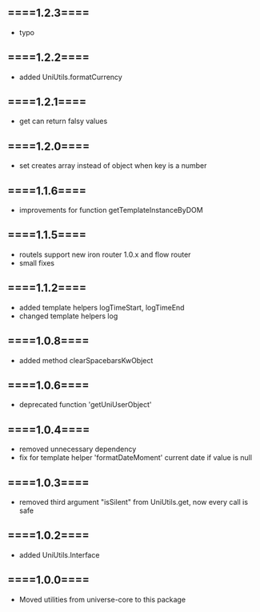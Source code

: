 
====1.2.3====
-------------
- typo

====1.2.2====
-------------
- added UniUtils.formatCurrency

====1.2.1====
-------------
- get can return falsy values

====1.2.0====
-------------
- set creates array instead of object when key is a number

====1.1.6====
-------------
- improvements for function getTemplateInstanceByDOM

====1.1.5====
-------------
- routeIs support new iron router 1.0.x and flow router
- small fixes

====1.1.2====
-------------
- added template helpers logTimeStart, logTimeEnd
- changed template helpers log

====1.0.8====
-------------
- added method clearSpacebarsKwObject

====1.0.6====
-------------
- deprecated function 'getUniUserObject'

====1.0.4====
-------------
- removed unnecessary dependency
- fix for template helper 'formatDateMoment' current date if value is null

====1.0.3====
-------------
- removed third argument "isSilent" from UniUtils.get, now every call is safe


====1.0.2====
-------------
- added UniUtils.Interface

====1.0.0====
-------------
- Moved utilities from universe-core to this package

